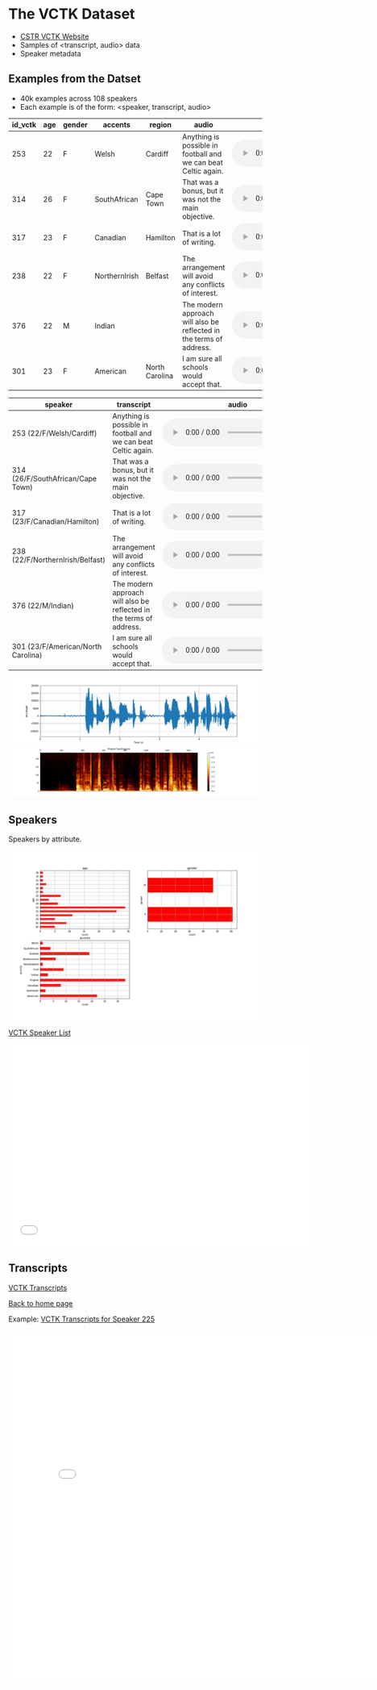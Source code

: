 # The VCTK Dataset
* [CSTR VCTK Website](https://homepages.inf.ed.ac.uk/jyamagis/page3/page58/page58.html)
* Samples of <transcript, audio> data
* Speaker metadata

 ## Examples from the Datset
 * 40k examples across 108 speakers
 * Each example is of the form: <speaker, transcript, audio>

| id_vctk | age | gender | accents | region | audio | transcript | 
| --- | --- | --- | --- | --- | --- | --- |
| 253 | 22 | F | Welsh | Cardiff | Anything is possible in football and we can beat Celtic again. | <audio src="vctk/samples/p255_367.wav" controls></audio>  |
| 314 | 26 | F | SouthAfrican | Cape Town | That was a bonus, but it was not the main objective. | <audio src="vctk/samples/p314_272.wav" controls></audio>  |
| 317 | 23 | F | Canadian | Hamilton | That is a lot of writing. | <audio src="vctk/samples/p317_166.wav" controls></audio>  |
| 238 | 22 | F | NorthernIrish | Belfast | The arrangement will avoid any conflicts of interest. | <audio src="vctk/samples/p238_165.wav" controls></audio>  |
| 376 | 22 | M | Indian | | The modern approach will also be reflected in the terms of address. | <audio src="vctk/samples/p376_193.wav" controls></audio>  |
| 301 | 23 | F | American | North Carolina | I am sure all schools would accept that. | <audio src="vctk/samples/p301_102.wav" controls></audio>  |

| speaker | transcript | audio | 
| --- | --- | --- | 
| 253 (22/F/Welsh/Cardiff) | Anything is possible in football and we can beat Celtic again. | <audio src="vctk/samples/p255_367.wav" controls></audio>  |
| 314 (26/F/SouthAfrican/Cape Town) | That was a bonus, but it was not the main objective. | <audio src="vctk/samples/p314_272.wav" controls></audio>  |
| 317 (23/F/Canadian/Hamilton) | That is a lot of writing. | <audio src="vctk/samples/p317_166.wav" controls></audio>  |
| 238 (22/F/NorthernIrish/Belfast) | The arrangement will avoid any conflicts of interest. | <audio src="vctk/samples/p238_165.wav" controls></audio>  |
| 376 (22/M/Indian) | The modern approach will also be reflected in the terms of address. | <audio src="vctk/samples/p376_193.wav" controls></audio>  |
| 301 (23/F/American/North Carolina) | I am sure all schools would accept that. | <audio src="vctk/samples/p301_102.wav" controls></audio>  |


![waveform](vctk/samples/wavplot_255_367.png)
![spectrogram](vctk/samples/wavplot_255_367_spectro.png)

## Speakers
Speakers by attribute.

![lf0](vctk/vctk_descriptive_age_etc.png)

[VCTK Speaker List](vctk_speaker_metadata_csv.html)
<html>
<iframe style="border-style: none;" src="vctk_speaker_metadata_csv.html" height="400" width="600"></iframe>
</html>

## Transcripts
[VCTK Transcripts](vctk/vctk_transcripts_all)

<a href="index.md" target="_blank">Back to home page</a>

Example: [VCTK Transcripts for Speaker 225](vctk_transcript_csv.html)
<html>
<iframe style="border-style: none;" src="vctk_transcript_csv.html" height="700" width="800"></iframe>
</html>
